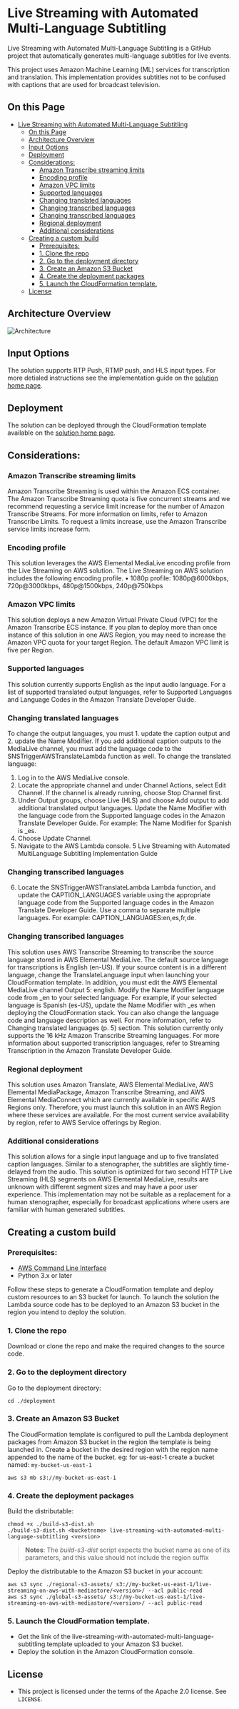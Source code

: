 # Live Streaming with Automated Multi-Language Subtitling

Live Streaming with Automated Multi-Language Subtitling is a GitHub project that automatically generates multi-language subtitles for live events. 

This project uses Amazon Machine Learning (ML) services for transcription and translation. This implementation provides subtitles not to be confused with captions that are used for broadcast television.


## On this Page
- [Live Streaming with Automated Multi-Language Subtitling](#live-streaming-with-automated-multi-language-subtitling)
  - [On this Page](#on-this-page)
  - [Architecture Overview](#architecture-overview)
  - [Input Options](#input-options)
  - [Deployment](#deployment)
  - [Considerations:](#considerations)
    - [Amazon Transcribe streaming limits](#amazon-transcribe-streaming-limits)
    - [Encoding profile](#encoding-profile)
    - [Amazon VPC limits](#amazon-vpc-limits)
    - [Supported languages](#supported-languages)
    - [Changing translated languages](#changing-translated-languages)
    - [Changing transcribed languages](#changing-transcribed-languages)
    - [Changing transcribed languages](#changing-transcribed-languages-1)
    - [Regional deployment](#regional-deployment)
    - [Additional considerations](#additional-considerations)
  - [Creating a custom build](#creating-a-custom-build)
    - [Prerequisites:](#prerequisites)
    - [1. Clone the repo](#1-clone-the-repo)
    - [2. Go to the deployment directory](#2-go-to-the-deployment-directory)
    - [3. Create an Amazon S3 Bucket](#3-create-an-amazon-s3-bucket)
    - [4. Create the deployment packages](#4-create-the-deployment-packages)
    - [5. Launch the CloudFormation template.](#5-launch-the-cloudformation-template)
  - [License](#license)

## Architecture Overview
![Architecture](live-streaming-with-automated-multi-language-subtitling-architecture.png)



## Input Options
The solution supports RTP Push, RTMP push, and HLS input types. For more detialed instructions see the implementation guide on the [solution home page](https://aws.amazon.com/solutions/live-streaming-with-automated-multi-language-subtitling/). 



## Deployment
The solution can be deployed through the CloudFormation template available on the [solution home page](https://aws.amazon.com/solutions/live-streaming-with-automated-multi-language-subtitling/). 


## Considerations:
### Amazon Transcribe streaming limits
Amazon Transcribe Streaming is used within the Amazon ECS container. The Amazon Transcribe
Streaming quota is five concurrent streams and we recommend requesting a service limit increase for
the number of Amazon Transcribe Streams. For more information on limits, refer to Amazon Transcribe
Limits. To request a limits increase, use the Amazon Transcribe service limits increase form.

### Encoding profile
This solution leverages the AWS Elemental MediaLive encoding profile from the Live Streaming on AWS
solution. The Live Streaming on AWS solution includes the following encoding profile.
• 1080p profile: 1080p@6000kbps, 720p@3000kbps, 480p@1500kbps, 240p@750kbps

### Amazon VPC limits
This solution deploys a new Amazon Virtual Private Cloud (VPC) for the Amazon Transcribe ECS instance.
If you plan to deploy more than once instance of this solution in one AWS Region, you may need to
increase the Amazon VPC quota for your target Region. The default Amazon VPC limit is five per Region.
### Supported languages
This solution currently supports English as the input audio language. For a list of supported translated
output languages, refer to Supported Languages and Language Codes in the Amazon Translate Developer
Guide.
### Changing translated languages
To change the output languages, you must 1. update the caption output and 2. update the Name
Modifier. If you add additional caption outputs to the MediaLive channel, you must add the language
code to the SNSTriggerAWSTranslateLambda function as well. To change the translated language:
1. Log in to the AWS MediaLive console.
2. Locate the appropriate channel and under Channel Actions, select Edit Channel. If the channel is
already running, choose Stop Channel first.
3. Under Output groups, choose Live (HLS) and choose Add output to add additional translated
output languages. Update the Name Modifier with the language code from the Supported language
codes in the Amazon Translate Developer Guide. For example: The Name Modifier for Spanish is _es.
4. Choose Update Channel.
5. Navigate to the AWS Lambda console.
5
Live Streaming with Automated MultiLanguage Subtitling Implementation Guide
### Changing transcribed languages
6. Locate the SNSTriggerAWSTranslateLambda Lambda function, and update the
CAPTION_LANGUAGES variable using the appropriate language code from the Supported language
codes in the Amazon Translate Developer Guide. Use a comma to separate multiple languages. For
example: CAPTION_LANGUAGES:en,es,fr,de.
### Changing transcribed languages
This solution uses AWS Transcribe Streaming to transcribe the source language stored in AWS Elemental
MediaLive. The default source language for transcriptions is English (en-US). If your source content is
in a different language, change the TranslateLanguage input when launching your CloudFormation
template. In addition, you must edit the AWS Elemental MediaLive channel Output 5: english. Modify
the Name Modifier language code from _en to your selected language. For example, if your selected
language is Spanish (es-US), update the Name Modifier with _es when deploying the CloudFormation
stack. You can also change the language code and language description as well. For more information,
refer to Changing translated languages (p. 5) section.
This solution currently only supports the 16 kHz Amazon Transcribe Streaming languages. For more
information about supported transcription languages, refer to Streaming Transcription in the Amazon
Translate Developer Guide.
### Regional deployment
This solution uses Amazon Translate, AWS Elemental MediaLive, AWS Elemental MediaPackage, Amazon
Transcribe Streaming, and AWS Elemental MediaConnect which are currently available in specific AWS
Regions only. Therefore, you must launch this solution in an AWS Region where these services are
available. For the most current service availability by region, refer to AWS Service offerings by Region.

### Additional considerations

This solution allows for a single input language and up to five translated caption languages. Similar to a stenographer, the subtitles are slightly time-delayed from the audio. This solution is optimized for two second HTTP Live Streaming (HLS) segments on AWS Elemental MediaLive, results are unknown with different segment sizes and may have a poor user experience. This implementation may not be suitable as a replacement for a human stenographer, especially for broadcast applications where users are familiar with human generated subtitles.



## Creating a custom build

### Prerequisites:
* [AWS Command Line Interface](https://aws.amazon.com/cli/)
* Python 3.x or later

Follow these steps to generate a CloudFormation template and deploy custom resources to an S3 bucket for launch. To launch the solution the Lambda source code has to be deployed to an Amazon S3 bucket in the region you intend to deploy the solution. 

### 1. Clone the repo
Download or clone the repo and make the required changes to the source code.

### 2. Go to the deployment directory
Go to the deployment directory:
```
cd ./deployment
```

### 3. Create an Amazon S3 Bucket
The CloudFormation template is configured to pull the Lambda deployment packages from Amazon S3 bucket in the region the template is being launched in. Create a bucket in the desired region with the region name appended to the name of the bucket. eg: for us-east-1 create a bucket named: `my-bucket-us-east-1`
```
aws s3 mb s3://my-bucket-us-east-1
```

### 4. Create the deployment packages
Build the distributable:
```
chmod +x ./build-s3-dist.sh
./build-s3-dist.sh <bucketnsme> live-streaming-with-automated-multi-language-subtitling <version>
```

> **Notes**: The _build-s3-dist_ script expects the bucket name as one of its parameters, and this value should not include the region suffix

Deploy the distributable to the Amazon S3 bucket in your account:
```
aws s3 sync ./regional-s3-assets/ s3://my-bucket-us-east-1/live-streaming-on-aws-with-mediastore/<version>/ --acl public-read
aws s3 sync ./global-s3-assets/ s3://my-bucket-us-east-1/live-streaming-on-aws-with-mediastore/<version>/ --acl public-read
```

### 5. Launch the CloudFormation template.
* Get the link of the live-streaming-with-automated-multi-language-subtitling.template uploaded to your Amazon S3 bucket.
* Deploy the solution in the Amazon CloudFormation console.

## License

* This project is licensed under the terms of the Apache 2.0 license. See `LICENSE`.

